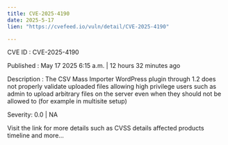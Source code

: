 ```yaml
---
title: CVE-2025-4190
date: 2025-5-17
lien: "https://cvefeed.io/vuln/detail/CVE-2025-4190"

---
```


CVE ID : CVE-2025-4190

Published :  May 17
2025
6:15 a.m. | 12 hours
32 minutes ago

Description : The CSV Mass Importer WordPress plugin through 1.2 does not properly validate uploaded files
allowing high privilege users such as admin to upload arbitrary files on the server even when they should not be allowed to (for example in multisite setup)

Severity: 0.0 | NA

Visit the link for more details
such as CVSS details
affected products
timeline
and more...
